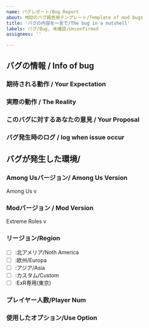 ```yaml
---
name: バグレポート/Bug Report
about: MODのバグ報告用テンプレート/Template of mod bugs
title: 'バグの内容を一言で/The bug in a nutshell'
labels: バグ/Bug, 未確認/Unconfirmed
assignees: ''

---
```


## バグの情報 / Info of bug
<!-- バグに関する情報を以下の各項目に記載してください / 
Please provide information about the bug in each of the following fields -->
### 期待される動作 / Your Expectation
<!-- どのようなことをやろうとしたのか、そして何が起きたのか、必要であれば画像等を添付してください(その動作を元に再現を行います、これがないと色々と困ります) / What did you try to do, and what did you expect to happen? Attach screenshots if needed. -->

### 実際の動作 / The Reality
<!-- 期待する動作に対して、実際の動作はどうなのか。バグを再現しただけの動画(数分程度)のURLや画像があるとわかりやすいです / How does the actual behavior compare to the expected behavior? (A video URL or image would be helpful for clarification -->

### このバグに対するあなたの意見 / Your Proposal
<!-- このバグや仕様に対してのあなたの意見 / Your opinion on this bug or specification -->

### バグ発生時のログ / log when issue occur
<!-- バグが発生した瞬間のF8で出力されるログ(log形式かZip形式のファイル) / Dumped log by F8 at the issue occurs(log or zip) -->

## バグが発生した環境/
### Among Usバージョン/ Among Us Version
<!-- 右上に表示されているバージョン / Version shown in the upper right corner -->
Among Us v

### Modバージョン / Mod Version
<!-- タイトル画面もしくは設定に表示されているMODバージョン / MOD version shown on the title screen or in the settings -->
Extreme Roles v

### リージョン/Region
<!-- バグが発生したサーバーリージョン / The region where the bug occurred. -->
- [ ] :北アメリア/Noth America
- [ ] :欧州/Europa
- [ ] :アジア/Asia
- [ ] :カスタム/Custom
- [ ] :ExR専用(東京)

### プレイヤー人数/Player Num
<!-- バグを確認した時のプレイヤーの人数 / Number of players at the time the bug was identified -->

### 使用したオプション/Use Option
<!-- バグが発生したときのオプション設定、設定よりエクスポートしたcsvを添付してください / Please attach the option settings when the bug occurs, exported from the settings  -->
